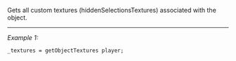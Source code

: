 Gets all custom textures (hiddenSelectionsTextures) associated with the object.


---
*Example 1:*
```sqf
_textures = getObjectTextures player;
```